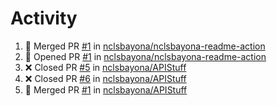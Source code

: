 # Activity
<!--START_SECTION:activity-->
1. 🎉 Merged PR [#1](https://github.com/nclsbayona/nclsbayona-readme-action/pull/1) in [nclsbayona/nclsbayona-readme-action](https://github.com/nclsbayona/nclsbayona-readme-action)
2. 💪 Opened PR [#1](https://github.com/nclsbayona/nclsbayona-readme-action/pull/1) in [nclsbayona/nclsbayona-readme-action](https://github.com/nclsbayona/nclsbayona-readme-action)
3. ❌ Closed PR [#5](https://github.com/nclsbayona/APIStuff/pull/5) in [nclsbayona/APIStuff](https://github.com/nclsbayona/APIStuff)
4. ❌ Closed PR [#6](https://github.com/nclsbayona/APIStuff/pull/6) in [nclsbayona/APIStuff](https://github.com/nclsbayona/APIStuff)
5. 🎉 Merged PR [#1](https://github.com/nclsbayona/APIStuff/pull/1) in [nclsbayona/APIStuff](https://github.com/nclsbayona/APIStuff)
<!--END_SECTION:activity-->
